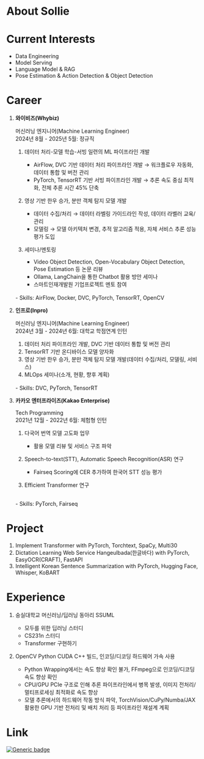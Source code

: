 <!--
## Hi there 👋

**soline013/soline013** is a ✨ _special_ ✨ repository because its `README.md` (this file) appears on your GitHub profile.

Here are some ideas to get you started:

- 🔭 I’m currently working on ...
- 🌱 I’m currently learning ...
- 👯 I’m looking to collaborate on ...
- 🤔 I’m looking for help with ...
- 💬 Ask me about ...
- 📫 How to reach me: ...
- 😄 Pronouns: ...
- ⚡ Fun fact: ...
-->

# About Sollie

# Current Interests

 - Data Engineering
 - Model Serving
 - Language Model & RAG
 - Pose Estimation & Action Detection & Object Detection

# Career

1. **와이비즈(Whybiz)**

   머신러닝 엔지니어(Machine Learning Engineer)  
   2024년 8월 - 2025년 5월: 정규직
   
   1. 데이터 처리-모델 학습-서빙 일련의 ML 파이프라인 개발
      - AirFlow, DVC 기반 데이터 처리 파이프라인 개발 → 워크플로우 자동화, 데이터 통합 및 버전 관리
      - PyTorch, TensorRT 기반 서빙 파이프라인 개발 → 추론 속도 중심 최적화, 전체 추론 시간 45% 단축
   
   2. 영상 기반 한우 승가, 분만 객체 탐지 모델 개발
      - 데이터 수집/처리 → 데이터 라벨링 가이드라인 작성, 데이터 라벨러 교육/관리
      - 모델링 → 모델 아키텍처 변경, 추적 알고리즘 적용, 자체 서비스 추론 성능 평가 도입
   
   3. 세미나/멘토링
      - Video Object Detection, Open-Vocabulary Object Detection, Pose Estimation 등 논문 리뷰
      - Ollama, LangChain을 통한 Chatbot 활용 방안 세미나
      - 스마트인재개발원 기업프로젝트 멘토 참여
   <br>
   - Skills: AirFlow, Docker, DVC, PyTorch, TensorRT, OpenCV

2. **인프로(Inpro)**

   머신러닝 엔지니어(Machine Learning Engineer)  
   2024년 3월 - 2024년 6월: 대학교 학점연계 인턴

   1. 데이터 처리 파이프라인 개발, DVC 기반 데이터 통합 및 버전 관리
   2. TensorRT 기반 온디바이스 모델 양자화
   3. 영상 기반 한우 승가, 분만 객체 탐지 모델 개발(데이터 수집/처리, 모델링, 서비스)
   4. MLOps 세미나(소개, 현황, 향후 계획)
   <br>
   - Skills: DVC, PyTorch, TensorRT

3. **카카오 엔터프라이즈(Kakao Enterprise)**

   Tech Programming  
   2021년 12월 - 2022년 6월: 체험형 인턴

   1. 다국어 번역 모델 고도화 업무
      - 활용 모델 리뷰 및 서비스 구조 파악
   
   2. Speech-to-text(STT), Automatic Speech Recognition(ASR) 연구
      - Fairseq Scoring에 CER 추가하여 한국어 STT 성능 평가
   
   3. Efficient Transformer 연구
   <br>
   - Skills: PyTorch, Fairseq

# Project

 1. Implement Transformer with PyTorch, Torchtext, SpaCy, Multi30
 2. Dictation Learning Web Service Hangeulbada(한글바다) with PyTorch, EasyOCR(CRAFT), FastAPI
 3. Intelligent Korean Sentence Summarization with PyTorch, Hugging Face, Whisper, KoBART

# Experience

 1. 숭실대학교 머신러닝/딥러닝 동아리 SSUML
    - 모두를 위한 딥러닝 스터디
    - CS231n 스터디
    - Transformer 구현하기

 2. OpenCV Python CUDA C++ 빌드, 인코딩/디코딩 하드웨어 가속 사용
    - Python Wrapping에서는 속도 향상 확인 불가, FFmpeg으로 인코딩/디코딩 속도 향상 확인
    - CPU/GPU PCIe 구조로 인해 추론 파이프라인에서 병목 발생, 이미지 전처리/멀티프로세싱 최적화로 속도 향상
    - 모델 추론에서의 하드웨어 작동 방식 파악, TorchVision/CuPy/Numba/JAX 활용한 GPU 기반 전처리 및 배치 처리 등 파이프라인 재설계 계획

# Link

[![Generic badge](https://shields.io/badge/Linkedin-Hyeonsol-blue.svg)](https://www.linkedin.com/in/hyeonsol-sim/)
<!-- [![Generic badge](https://shields.io/badge/Notion-Machine_Learning-blue.svg)](https://www.notion.so/asollie/Machine-Learning-f4a1ecdfd6d94ce1899b007b47663b30) -->
